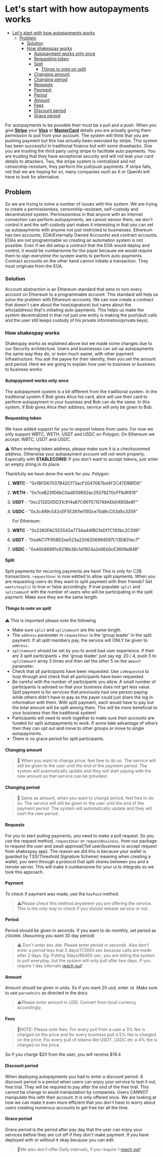 # Let's start with how autopayments works  

- [Let's start with how autopayments works](#lets-start-with-how-autopayments-works)
  - [Problem](#problem)
    - [Solution](#solution)
    - [How shakespay works](#how-shakespay-works)
      - [Autopayment works only once](#autopayment-works-only-once)
      - [Requesting token](#requesting-token)
      - [Split](#split)
        - [Things to note on split](#things-to-note-on-split)
      - [Changing amount](#changing-amount)
      - [Changing period](#changing-period)
      - [Requests](#requests)
      - [Payment](#payment)
      - [Period](#period)
      - [Amount](#amount)
      - [Fees](#fees)
      - [Discount period](#discount-period)
      - [Grace period](#grace-period)

For autopayments to be possible their must be a pull and a push. When you give [__Stripe__](https://stripe.com/ "stripe") your [__Visa__](https://www.visa.com/ "visa") or [__MasterCard__](https://www.mastercard.com/global/en.html "mastercard") details you are actually giving them permission to pull from your account. The system will think that you are pushing payment but this has actually been executed by stripe. This system has been successful in traditional finance but with some drawbacks. One you are trusting the third party using stripe to facilitate auto payments. You are trusting that they have exceptional security and will not leak your card details to attackers. Two, the stripe system is centralized and not censorship-resistant, they perform the pull/push payments. If stripe falls, not that we are hoping for so, many companies such as X or OpenAi will have to look for alternative.

## Problem  

So we are trying to solve a number of issues with this system. We are trying to create a permissionless, censorship-resistant, self-custody and decentralized system. Permissionless in that anyone with an internet connection can perform autopayments, we cannot sensor them, we don't control it and the self-custody part makes it interesting in that you can set up autopayments with anyone not just restricted to businesses.
Ethereum has two accounts, EOA(Externally Owned Accounts) and contract accounts. EOAs are not programmable so creating an automation system is not possible. Even if we did setup a contract that the EOA would deploy and control, it would be cumbersome for the payer because we would require them to sign everytime the system wants to perform auto-payments. Contract accounts on the other hand cannot initiate a transaction. They must originate from the EOA.  

### Solution  

Account abstraction is an Ethereum standard that aims to turn every account on Ethereum to a programmable account. This standard will help us solve the problem with Ethereum accounts. We can now create a contract that doesn't care about the how(signature) but cares about the who(address) that's initiating auto-payments. This helps us make the system decentralized in that not just one entity is making the push/pull calls and the user still keeps custody of his private information(private keys).  

### How shakespay works  

Shakespay works as explained above but we made some changes due to our Security architecture. Users and businesses can set up autopayments the same way they do, or even much easier, with other payment infrastructure. You ask the payee for their identity, then you set the amount and period. Here we are going to explain how user to business or business to business works:

#### Autopayment works only once

The autopayment system is a bit different from the traditional system. In the traditional system if Bob gives Alice his card, alice will use their card to perform autopayment in your business and Bob can do the same. In this system, if Bob gives Alice their address, service will only be given to Bob.  

#### Requesting token

We have added support for you to request tokens from users. For now we only support WBTC, WETH, USDT and USDC on Polygon. On Ethereum we accept: WBTC, USDT and USDC.

⚠️ When entering token address, please make sure it is a checksummed address. Otherwise your autopayment account will not work properly. Especially with __STABLECOINS__! If you don't want to accept tokens, just enter an empty string in its place.

Thankfully we have done the work for you. Polygon:

1. __WBTC__ - "0x1BFD67037B42Cf73acF2047067bd4F2C47D9BfD6"
2. __WETH__ - "0x7ceB23fD6bC0adD59E62ac25578270cFf1b9f619"
3. __USDT__ - "0xc2132D05D31c914a87C6611C10748AEb04B58e8F"
4. __USDC__ - "0x3c499c542cEF5E3811e1192ce70d8cC03d5c3359"

    For Ethereum:
5. __WBTC__ - "0x2260FAC5E5542a773Aa44fBCfeDf7C193bc2C599"
6. __USDT__ - "0xdAC17F958D2ee523a2206206994597C13D831ec7"
7. __USDC__ - "0xA0b86991c6218b36c1d19D4a2e9Eb0cE3606eB48"

#### Split

Split payments for recurring payments are here! This is only for C2B transactions. `requestUser` is now editted to allow split payments. When you are requesting users do they want to split payment with their friends? Set `wantstosplit` to true or false accordingly. If true populate `split` and `splitamount` with the number of users who will be participating in the split payment. Make sure they are the same length.  

##### Things to note on split

⚠️ This is important please note the following

- Make sure `split` and `splitamount` are the same length.
- The `address` parameter in `requestUser` is the 'group leader' in the split payment. If all split members pay, the service will ONLY be given to `address`.
- `splitamount` should be set by you to avoid bad user experience. If their are 3 split participants + the 'group leader' just say eg: 20 / 4, push 5 to `splitamount` array 3 times and then set the other 5 on the `amount` parameter.
- Check that all participants have been requested. Use `isRequested` to loop through and check that all participants have been requested.
- Be careful with the number of participants you allow. A small number of participants is advised so that your business does not get less value. Split payment is for services that previously had one person paying while  others didn't have to pay as the payer could just share the log in information with them. With split payment, each would have to pay but the total amount will be split among them. This will be more beneficial to your business than the traditional system!
- Participants will need to work together to make sure their accounts are funded for split autopayments to work. If some take advantage of others then they can opt out and move to other groups or move to single autopayments.
- There is no grace period for split participants.

#### Changing amount

>📓 When you want to change price, feel free to do so. The service will still be given to the user until the end of the payment period. The system will automatically update and they will start paying with the new amount so that service can be provided.  

#### Changing period

>📓 Same as amount, when you want to change period, feel free to do so. The service will still be given to the user until the end of the payment period. The system will automatically update and they will start the new period.

#### Requests

For you to start pulling payments, you need to make a pull request. So you use the request method, `requestUser` or `requestBusiness`, from our package to request the user and await approval(Tell user/business to accept request from shakespay app). The reason we did this is because your wallet is guarded by TSS(Threshold Signature Scheme) meaning when creating a wallet, you went through a protocol that split shares between you and a remote server. This will make it cumbersome for your ui to integrate so we took this approach.

#### Payment

To check if payment was made, use the `hasPaid` method.  
>⚠️Please check this method anywhere you are offering the service. This is the only way to check if you should release service or not.

#### Period

Period should be given in seconds. If you want to do monthly, set period as `2592000`. (Assuming you want 30 day period)

>⚠️ Don't enter `604,800`.
> Please enter period in seconds. Also don't enter a period less that 2 days/172800 sec because calls are made after 2 days. Eg: Putting 1days/86400 sec, you are telling the system to pull everyday, but the system will only pull after two days. If you require 1 day intervals [reach out](https://shakesco.com/contact "Shakesco")!

#### Amount

Amount should be given in units. So if you want 20 usd, enter `20`. Make sure to use `parseUnits` as directed in the docs.

>⚠️Please enter amount in USD. Convert from local currency accordingly.

#### Fees

>📓NOTE: Please note fees. For every pull from a user a 3% fee is charged on the price and for every business pull a 5% fee is charged on the price. For every pull of tokens like USDT, USDC etc a 4% fee is charged on the price.

So if you charge $20 from the user, you will receive $19.4

#### Discount period

When deploying autopayments you had to enter a discount period. A discount period is a period when users can enjoy your service to test it out, free trial. They will be required to pay after the end of the free trial. This cannot be change to avoid manipulation by companies. Users CANNOT manipulate this with their account. It is only offered once. We are looking at how we can make it even more efficient that you don't have to worry about users creating numerous accounts to get free tier all the time.

#### Grace period

Grace period is the period after pay day that the user can enjoy your services before they are cut off if they don't make payment. If you have deployed with or without it okay because you can edit.  

>📓We also don't offer Daily intervals, if you require 1 [reach out](https://shakesco.com/contact "Shakesco")!
